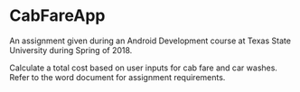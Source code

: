 # CabFareApp
An assignment given during an Android Development course at Texas State University during Spring of 2018.

Calculate a total cost based on user inputs for cab fare and car washes. Refer to the word document for assignment requirements.
